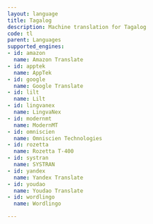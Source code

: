 ```yaml
---
layout: language
title: Tagalog
description: Machine translation for Tagalog
code: tl
parent: Languages
supported_engines:
- id: amazon
  name: Amazon Translate
- id: apptek
  name: AppTek
- id: google
  name: Google Translate
- id: lilt
  name: Lilt
- id: lingvanex
  name: LingvaNex
- id: modernmt
  name: ModernMT
- id: omniscien
  name: Omniscien Technologies
- id: rozetta
  name: Rozetta T-400
- id: systran
  name: SYSTRAN
- id: yandex
  name: Yandex Translate
- id: youdao
  name: Youdao Translate
- id: wordlingo
  name: Wordlingo

---
```



